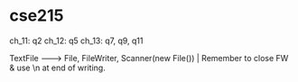 # cse215

ch_11: q2
ch_12: q5
ch_13: q7, q9, q11


TextFile ---> File, FileWriter, Scanner(new File()) | Remember to close FW & use \n at end of writing.

